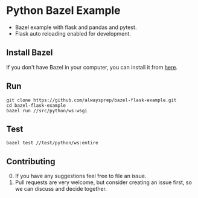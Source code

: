 # Python Bazel Example

- Bazel example with flask and pandas and pytest.
- Flask auto reloading enabled for development.

Install Bazel
---
If you don't have Bazel in your computer, you can install it from <a href='https://docs.bazel.build/versions/master/install.html'>here</a>.

Run
---
```shell script
git clone https://github.com/alwaysprep/bazel-flask-example.git
cd bazel-flask-example
bazel run //src/python/ws:wsgi   
```

Test
---
```shell script
bazel test //test/python/ws:entire
```

  
Contributing
------------

0. If you have any suggestions feel free to file an issue.
0. Pull requests are very welcome, but consider creating an issue first,
so we can discuss and decide together.
